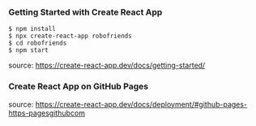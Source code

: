 
### Getting Started with Create React App

```
$ npm install 
$ npx create-react-app robofriends
$ cd robofriends
$ npm start 
```
source: https://create-react-app.dev/docs/getting-started/

### Create React App on GitHub Pages
source: https://create-react-app.dev/docs/deployment/#github-pages-https-pagesgithubcom

